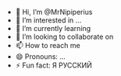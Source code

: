- 👋 Hi, I’m @MrNipiperius
- 👀 I’m interested in ...
- 🌱 I’m currently learning 
- 💞️ I’m looking to collaborate on 
- 📫 How to reach me 
- 😄 Pronouns: ...
- ⚡ Fun fact: Я РУССКИЙ

<!---
MrNipiperius/MrNipiperius is a ✨ special ✨ repository because its `README.md` (this file) appears on your GitHub profile.
You can click the Preview link to take a look at your changes.
--->
